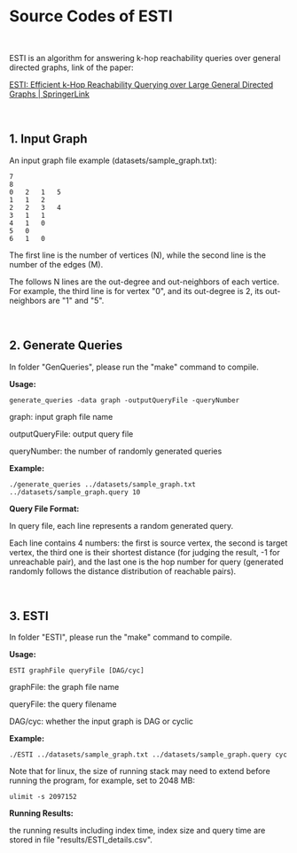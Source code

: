 # Source Codes of ESTI

<br/>

ESTI is an algorithm for answering k-hop  reachability queries over general directed graphs, link of the paper:

[ESTI: Efficient k-Hop Reachability Querying over Large General Directed Graphs | SpringerLink](https://link.springer.com/chapter/10.1007%2F978-3-030-73216-5_6)

<br/>

## 1. Input Graph

An input graph file example (datasets/sample_graph.txt):

```
7
8
0	2	1	5
1	1	2
2	2	3	4
3	1	1
4	1	0
5	0
6	1	0
```

The first line is the number of vertices (N), while the second line is the number of the edges (M).

The follows N lines are the out-degree and out-neighbors of each vertice. For example, the third line is for vertex "0", and its out-degree is 2, its out-neighbors are "1" and "5".

<br/>

## 2. Generate Queries

In folder "GenQueries", please run the "make" command to compile.

**Usage:** 

```
generate_queries -data graph -outputQueryFile -queryNumber  
```

graph: 					   input graph file name

outputQueryFile: 	output query file

queryNumber: 		the number of randomly generated queries

**Example:**

```
./generate_queries ../datasets/sample_graph.txt ../datasets/sample_graph.query 10
```

**Query File Format:**

In query file, each line represents a random generated query. 

Each line contains 4 numbers: the first is source vertex, the second is target vertex, the third one is their shortest distance (for judging the result, -1 for unreachable pair), and the last one is the hop number for query (generated randomly follows the distance distribution of reachable pairs).

<br/>

## 3. ESTI

In folder "ESTI", please run the "make" command to compile.

**Usage:**

```
ESTI graphFile queryFile [DAG/cyc]
```

graphFile: the graph file name

queryFile: the query filename

DAG/cyc:   whether the input graph is DAG or cyclic

**Example:**

```
./ESTI ../datasets/sample_graph.txt ../datasets/sample_graph.query cyc
```

Note that for linux, the size of running stack may need to extend before running the program, for example, set to 2048 MB:

```
ulimit -s 2097152 
```

**Running Results:**

the running results including index time, index size and query time are stored in file "results/ESTI_details.csv".





